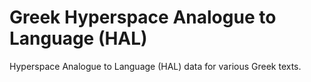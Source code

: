 # Greek Hyperspace Analogue to Language (HAL)
Hyperspace Analogue to Language (HAL) data for various Greek texts.
